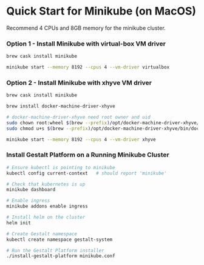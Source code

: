 # Quick Start for Minikube (on MacOS)

Recommend 4 CPUs and 8GB memory for the minikube cluster.

### Option 1 - Install Minikube with virtual-box VM driver
```sh
brew cask install minikube

minikube start --memory 8192 --cpus 4 --vm-driver virtualbox

```


### Option 2 - Install Minikube with xhyve VM driver

```sh
brew cask install minikube

brew install docker-machine-driver-xhyve

# docker-machine-driver-xhyve need root owner and uid
sudo chown root:wheel $(brew --prefix)/opt/docker-machine-driver-xhyve/bin/docker-machine-driver-xhyve
sudo chmod u+s $(brew --prefix)/opt/docker-machine-driver-xhyve/bin/docker-machine-driver-xhyve

minikube start --memory 8192 --cpus 4 --vm-driver xhyve
```

### Install Gestalt Platform on a Running Minikube Cluster

```sh
# Ensure kubectl is pointing to minikube
kubectl config current-context   # should report 'minikube'

# Check that kubernetes is up
minikube dashboard

# Enable ingress
minikube addons enable ingress

# Install helm on the cluster
helm init

# Create Gestalt namespace
kubectl create namespace gestalt-system

# Run the Gestalt Platform installer
./install-gestalt-platform minikube.conf

```
